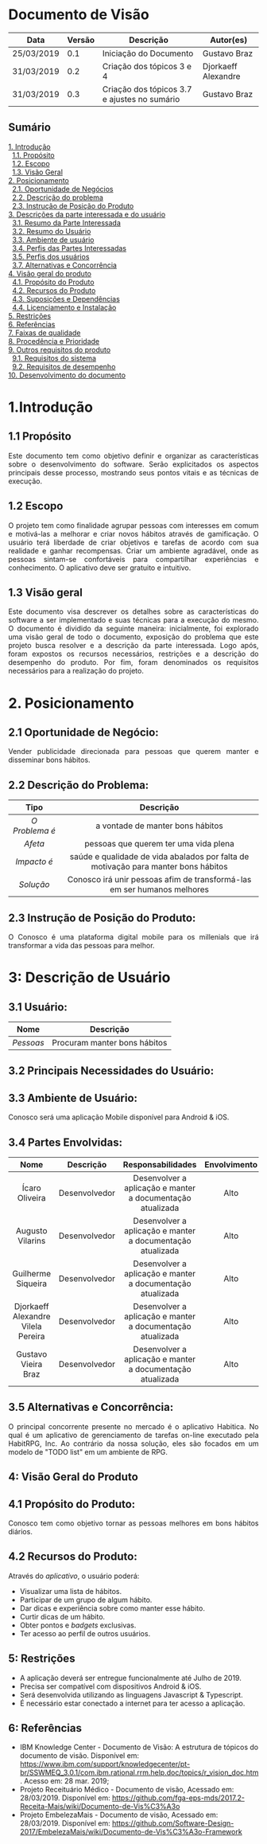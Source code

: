 # Documento de Visão
| **Data** | **Versão** | **Descrição** | **Autor(es)** |
|---|---|---|---|
|25/03/2019 | 0.1 | Iniciação do Documento | Gustavo Braz |
|31/03/2019 | 0.2 | Criação dos tópicos 3 e 4 | Djorkaeff Alexandre |
|31/03/2019 | 0.3 | Criação dos tópicos 3.7 e ajustes no sumário | Gustavo Braz

## Sumário
[1. Introdução](#_1introdução)  
&nbsp;&nbsp;[1.1. Propósito](#_11-propósito)  
&nbsp;&nbsp;[1.2. Escopo](#12-escopo)   
&nbsp;&nbsp;[1.3. Visão Geral](#15-visão-geral)  
[2. Posicionamento](#2-posicionamento)  
&nbsp;&nbsp;[2.1. Oportunidade de Negócios](#21-oportunidade-de-negócios)  
&nbsp;&nbsp;[2.2. Descrição do problema](#22-descrição-do-problema)  
&nbsp;&nbsp;[2.3. Instrução de Posição do Produto](#23-instrução-de-posição-do-produto)  
[3. Descrições da parte interessada e do usuário](#3-descrições-da-parte-interessada-e-do-usuário)  
&nbsp;&nbsp;[3.1. Resumo da Parte Interessada](#31-resumo-da-parte-interessada)  
&nbsp;&nbsp;[3.2. Resumo do Usuário](#32-resumo-do-usuário)  
&nbsp;&nbsp;[3.3. Ambiente de usuário](#33-ambiente-de-usuário)  
&nbsp;&nbsp;[3.4. Perfis das Partes Interessadas](#34-perfis-das-partes-interessadas)  
&nbsp;&nbsp;[3.5. Perfis dos usuários](#35-perfis-dos-usuários)  
&nbsp;&nbsp;[3.7. Alternativas e Concorrência](#37-alternativas-e-concorrência)  
[4. Visão geral do produto](#4-visão-geral-do-produto)  
&nbsp;&nbsp;[4.1. Propósito do Produto](#41-perspectiva-do-produto)  
&nbsp;&nbsp;[4.2. Recursos do Produto](#42-resumo-das-capacidades)  
&nbsp;&nbsp;[4.3. Suposições e Dependências](#43-suposições-e-dependências)  
&nbsp;&nbsp;[4.4. Licenciamento e Instalação](#44-licenciamento-e-instalação)  
[5. Restrições](#5-restricoes)  
[6. Referências](#6-referencias)  
[7. Faixas de qualidade](#7-faixas-de-qualidade)  
[8. Procedência e Prioridade](#8-procedência-e-prioridade)  
[9. Outros requisitos do produto](#9-outros-requisitos-do-produto)  
&nbsp;&nbsp;[9.1. Requisitos do sistema](#91-requisitos-do-sistema)  
&nbsp;&nbsp;[9.2. Requisitos de desempenho](#92-requisitos-de-desempenho)  
[10. Desenvolvimento do documento](#10-desenvolvimento-do-documento)  

# 1.Introdução

## 1.1 Propósito
<p align = "justify">Este documento tem como objetivo definir e organizar as características sobre o desenvolvimento do software. Serão explicitados os aspectos principais desse processo, mostrando seus pontos vitais e as técnicas de execução.
  
## 1.2 Escopo
<p align = "justify">O projeto tem como finalidade agrupar pessoas com interesses em comum e motivá-las a melhorar e criar novos hábitos através de gamificação. O usuário terá liberdade de criar objetivos e tarefas de acordo com sua realidade e ganhar recompensas. Criar um ambiente agradável, onde as pessoas sintam-se confortáveis para compartilhar experiências e conhecimento. O aplicativo deve ser gratuito e intuitivo.

## 1.3 Visão geral
<p align = "justify">Este documento visa descrever os detalhes sobre as características do software a ser implementado e suas técnicas para a execução do mesmo.
O documento é dividido da seguinte maneira: inicialmente, foi explorado uma visão geral de todo o documento, exposição do problema que este projeto busca resolver e a descrição da parte interessada. Logo após, foram expostos os recursos necessários, restrições e a descrição do desempenho do produto. Por fim, foram denominados os requisitos necessários para a realização do projeto. 
  
# 2. Posicionamento

## 2.1 Oportunidade de Negócio:

<p align="justify">Vender publicidade direcionada para pessoas que querem manter e disseminar bons hábitos.</p>

## 2.2 Descrição do Problema:

|Tipo| Descrição |
| :------:| :-----------: |
|*O Problema é* | a vontade de manter bons hábitos |
| *Afeta* | pessoas que querem ter uma vida plena |
| *Impacto é* | saúde e qualidade de vida abalados por falta de motivação para manter bons hábitos |
| *Solução* | Conosco irá unir pessoas afim de transformá-las em ser humanos melhores |

## 2.3 Instrução de Posição do Produto:

<p align="justify">O Conosco é uma plataforma digital mobile para os millenials que irá transformar a vida das pessoas para melhor.</p>

# 3: Descrição de Usuário

## 3.1 Usuário:

|Nome | Descrição |
|:-----:|:----------:|
| *Pessoas* | Procuram manter bons hábitos |

## 3.2 Principais Necessidades do Usuário:

## 3.3 Ambiente de Usuário:

<p align="justify">Conosco será uma aplicação Mobile disponível para Android & iOS.</p>

## 3.4 Partes Envolvidas:

| Nome | Descrição | Responsabilidades | Envolvimento |
| :-------: | :------: | :----------: | :-----------: |
|Ícaro Oliveira | Desenvolvedor| Desenvolver a aplicação e manter a documentação atualizada| Alto|
|Augusto Vilarins| Desenvolvedor| Desenvolver a aplicação e manter a documentação atualizada| Alto|
|Guilherme Siqueira | Desenvolvedor| Desenvolver a aplicação e manter a documentação atualizada| Alto|
|Djorkaeff Alexandre Vilela Pereira | Desenvolvedor| Desenvolver a aplicação e manter a documentação atualizada| Alto|
|Gustavo Vieira Braz | Desenvolvedor | Desenvolver a aplicação e manter a documentação atualizada| Alto|

## 3.5 Alternativas e Concorrência:

<p align="justify">O principal concorrente presente no mercado é o aplicativo Habitica. No qual é um aplicativo de gerenciamento de tarefas on-line executado pela HabitRPG, Inc. Ao contrário da nossa solução, eles são focados em um modelo de "TODO list" em um ambiente de RPG.</p>

## 4: Visão Geral do Produto

## 4.1 Propósito do Produto:

<p align="justify">Conosco tem como objetivo tornar as pessoas melhores em bons hábitos diários.</p>

## 4.2 Recursos do Produto:

Através do *aplicativo*, o usuário poderá:
- Visualizar uma lista de hábitos.
- Participar de um grupo de algum hábito.
- Dar dicas e experiência sobre como manter esse hábito.
- Curtir dicas de um hábito.
- Obter pontos e *badgets* exclusivas.
- Ter acesso ao perfil de outros usuários.

## 5: Restrições

- A aplicação deverá ser entregue funcionalmente até Julho de 2019.
- Precisa ser compatível com dispositivos Android & iOS.
- Será desenvolvida utilizando as linguagens Javascript & Typescript.
- É necessário estar conectado a internet para ter acesso a aplicação.

## 6: Referências

- IBM Knowledge Center - Documento de Visão: A estrutura de tópicos do documento de visão. Disponível em: https://www.ibm.com/support/knowledgecenter/pt-br/SSWMEQ_3.0.1/com.ibm.rational.rrm.help.doc/topics/r_vision_doc.htm. Acesso em: 28 mar. 2019;
- Projeto Receituário Médico - Documento de visão, Acessado em: 28/03/2019. Disponível em: https://github.com/fga-eps-mds/2017.2-Receita-Mais/wiki/Documento-de-Vis%C3%A3o
- Projeto EmbelezaMais - Documento de visão, Acessado em: 28/03/2019. Disponível em: https://github.com/Software-Design-2017/EmbelezaMais/wiki/Documento-de-Vis%C3%A3o-Framework

